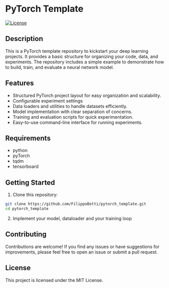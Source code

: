 # PyTorch Template 

[![License](https://img.shields.io/badge/license-MIT-blue.svg)](LICENSE)

## Description

This is a PyTorch template repository to kickstart your deep learning projects. It provides a basic structure for organizing your code, data, and experiments. The repository includes a simple example to demonstrate how to build, train, and evaluate a neural network model.

## Features

- Structured PyTorch project layout for easy organization and scalability.
- Configurable experiment settings
- Data loaders and utilities to handle datasets efficiently.
- Model implementation with clear separation of concerns.
- Training and evaluation scripts for quick experimentation.
- Easy-to-use command-line interface for running experiments.

## Requirements

- python 
- pyTorch
- tqdm
- tensorboard

## Getting Started

1. Clone this repository:

```bash
git clone https://github.com/FilippoBotti/pytorch_template.git
cd pytorch_template
```
2. Implement your model, dataloader and your training loop


## Contributing

Contributions are welcome! If you find any issues or have suggestions for improvements, please feel free to open an issue or submit a pull request.

## License

This project is licensed under the MIT License.
